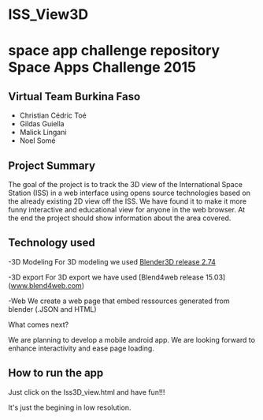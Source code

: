 ﻿# ISS_View3D
space app challenge repository
Space Apps Challenge 2015
=========================

Virtual Team Burkina Faso
--------------------------------
-  Christian Cédric Toé
- Gildas Guiella
- Malick Lingani
- Noel Somé

Project Summary
------------------------------------------------------
The goal of the project is to track the 3D view of the International Space Station (ISS) in a web interface using opens source technologies based on the already existing 2D view off the ISS.
We have found it to make it more funny interactive and educational view for anyone in the web browser. At the end the project should show information about the area covered.

Technology used
-------------------------------------
-3D Modeling
For 3D modeling we used [Blender3D release 2.74](www.blender.org)

-3D export 
For 3D export we have used [Blend4web release 15.03] (www.blend4web.com) 

-Web
We create a web page that embed ressources generated from blender (.JSON and HTML)

What comes next?

We are planning to develop a mobile android app. We are looking forward to enhance interactivity and ease page loading.


How to run the app 
---------------------

Just click on the Iss3D_view.html and have fun!!!

It's just the begining in low resolution.